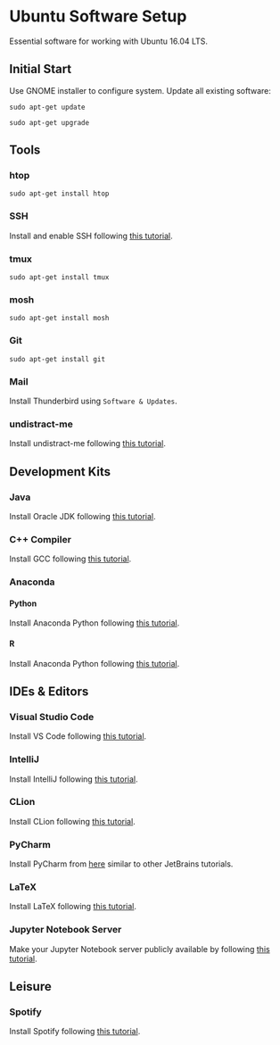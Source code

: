 # Ubuntu Software Setup
Essential software for working with Ubuntu 16.04 LTS.

## Initial Start
Use GNOME installer to configure system.
Update all existing software:

`sudo apt-get update`

`sudo apt-get upgrade`

## Tools

### htop
`sudo apt-get install htop`

### SSH
Install and enable SSH following [this tutorial](http://ubuntuhandbook.org/index.php/2016/04/enable-ssh-ubuntu-16-04-lts/).

### tmux
`sudo apt-get install tmux`

### mosh
`sudo apt-get install mosh`

### Git
`sudo apt-get install git`

### Mail
Install Thunderbird using `Software & Updates`.

### undistract-me
Install undistract-me following [this tutorial](https://github.com/jml/undistract-me).

## Development Kits

### Java
Install Oracle JDK following [this tutorial](https://www.digitalocean.com/community/tutorials/how-to-install-java-with-apt-get-on-ubuntu-16-04).

### C++ Compiler
Install GCC following [this tutorial](https://wiki.ubuntuusers.de/GCC/).

### Anaconda

#### Python
Install Anaconda Python following [this tutorial](https://www.digitalocean.com/community/tutorials/how-to-install-the-anaconda-python-distribution-on-ubuntu-16-04).

#### R
Install Anaconda Python following [this tutorial](https://docs.continuum.io/anaconda/user-guide/tasks/use-r-language).

## IDEs & Editors

### Visual Studio Code
Install VS Code following [this tutorial](https://code.visualstudio.com/docs/setup/linux).

### IntelliJ
Install IntelliJ following [this tutorial](https://www.jetbrains.com/help/idea/installing-and-launching.html).

### CLion
Install CLion following [this tutorial](https://www.jetbrains.com/help/clion/installation-and-launching.html).

### PyCharm
Install PyCharm from [here](https://www.jetbrains.com/pycharm/download/#section=linux) similar to other JetBrains tutorials.

### LaTeX
Install LaTeX following [this tutorial](http://milq.github.io/install-latex-ubuntu-debian/).

### Jupyter Notebook Server
Make your Jupyter Notebook server publicly available by following [this tutorial](http://jupyter-notebook.readthedocs.io/en/latest/public_server.html).

## Leisure

### Spotify
Install Spotify following [this tutorial](https://www.spotify.com/de/download/linux/).
